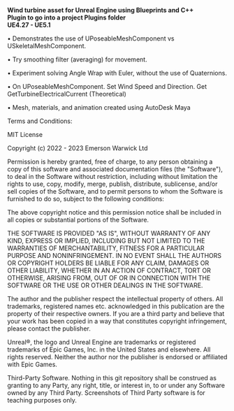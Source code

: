 
<strong>Wind turbine asset for Unreal Engine using Blueprints and C++</strong><br />
<strong>Plugin to go into a project Plugins folder</strong><br />
<strong>UE4.27 - UE5.1</strong><br />

• Demonstrates the use of UPoseableMeshComponent vs USkeletalMeshComponent. 

• Try smoothing filter (averaging) for movement.

• Experiment solving Angle Wrap with Euler, without the use of Quaternions.

• On UPoseableMeshComponent. Set Wind Speed and Direction. Get GetTurbineElectricalCurrent (Theoretical)

• Mesh, materials, and animation created using AutoDesk Maya

Terms and Conditions:

MIT License

Copyright (c) 2022 - 2023 Emerson Warwick Ltd

Permission is hereby granted, free of charge, to any person obtaining a copy
of this software and associated documentation files (the "Software"), to deal
in the Software without restriction, including without limitation the rights
to use, copy, modify, merge, publish, distribute, sublicense, and/or sell
copies of the Software, and to permit persons to whom the Software is
furnished to do so, subject to the following conditions:

The above copyright notice and this permission notice shall be included in all
copies or substantial portions of the Software.

THE SOFTWARE IS PROVIDED "AS IS", WITHOUT WARRANTY OF ANY KIND, EXPRESS OR
IMPLIED, INCLUDING BUT NOT LIMITED TO THE WARRANTIES OF MERCHANTABILITY,
FITNESS FOR A PARTICULAR PURPOSE AND NONINFRINGEMENT. IN NO EVENT SHALL THE
AUTHORS OR COPYRIGHT HOLDERS BE LIABLE FOR ANY CLAIM, DAMAGES OR OTHER
LIABILITY, WHETHER IN AN ACTION OF CONTRACT, TORT OR OTHERWISE, ARISING FROM,
OUT OF OR IN CONNECTION WITH THE SOFTWARE OR THE USE OR OTHER DEALINGS IN THE
SOFTWARE.

The author and the publisher respect the intellectual property of others. All trademarks, registered names etc. acknowledged in this publication are the property of their respective owners. If you are a third party and believe that your work has been copied in a way that constitutes copyright infringement, please contact the publisher.

Unreal®, the logo and Unreal Engine are trademarks or registered trademarks of Epic Games, Inc. in the United States and elsewhere. All rights reserved. Neither the author nor the publisher is endorsed or affiliated with Epic Games.

Third-Party Software. Nothing in this git repository shall be construed as granting to any Party, any right, title, or interest in, to or under any Software owned by any Third Party. Screenshots of Third Party software is for teaching purposes only.
